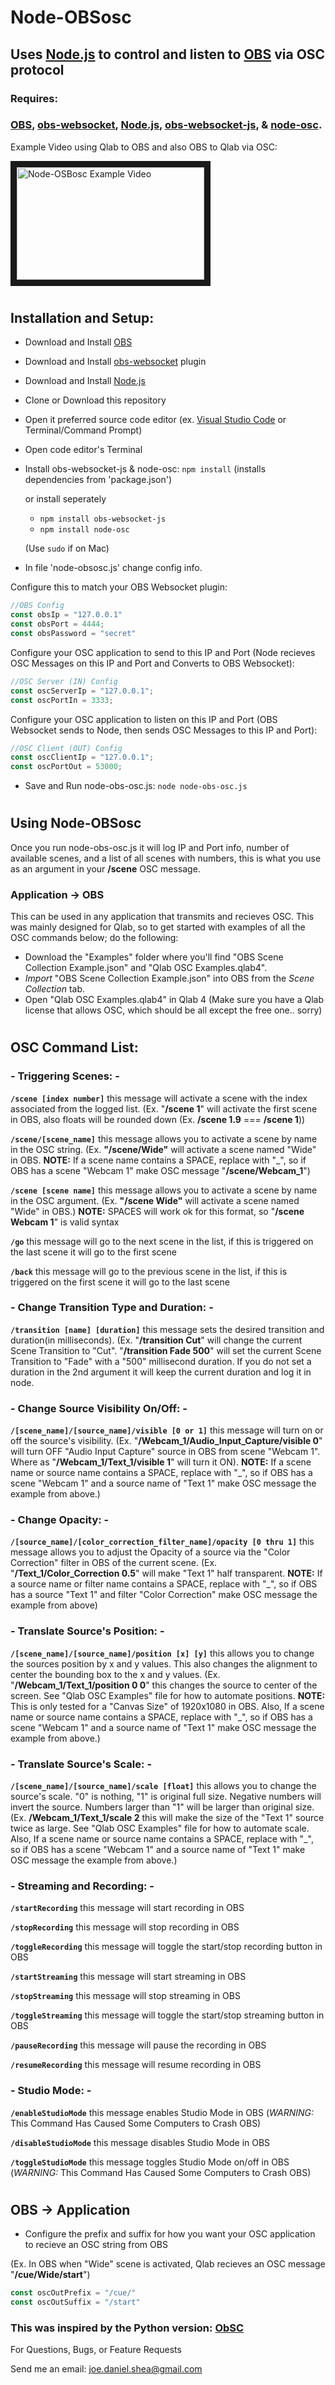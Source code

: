 # Node-OBSosc
## Uses [Node.js](https://nodejs.org/) to control and listen to [OBS](https://obsproject.com/) via OSC protocol
### Requires:

### [OBS](https://obsproject.com/), [obs-websocket](https://github.com/Palakis/obs-websocket/releases), [Node.js](https://nodejs.org/), [obs-websocket-js](https://github.com/haganbmj/obs-websocket-js), & [node-osc](https://github.com/MylesBorins/node-osc).




Example Video using Qlab to OBS and also OBS to Qlab via OSC:


<a href="https://youtu.be/Cpwnjzxs-WM
" target="_blank"><img src="http://img.youtube.com/vi/Cpwnjzxs-WM/0.jpg" 
alt="Node-OSBosc Example Video" width="300" height="180" border="10" /></a>
#
## Installation and Setup:

- Download and Install [OBS](https://obsproject.com/)
- Download and Install [obs-websocket](https://github.com/Palakis/obs-websocket/releases) plugin
- Download and Install [Node.js](https://nodejs.org/)
- Clone or Download this repository
- Open it preferred source code editor (ex. [Visual Studio Code](https://code.visualstudio.com/download) or Terminal/Command Prompt)
- Open code editor's Terminal
- Install obs-websocket-js & node-osc: `npm install` (installs dependencies from 'package.json')
  
  
  
  or install seperately
  - `npm install obs-websocket-js`
  - `npm install node-osc`
  
  

  (Use `sudo` if on Mac)
 
 
 - In file 'node-obsosc.js' change config info.
 
  
  Configure this to match your OBS Websocket plugin:

``` javascript
//OBS Config
const obsIp = "127.0.0.1"
const obsPort = 4444;
const obsPassword = "secret"
```


Configure your OSC application to send to this IP and Port (Node recieves OSC Messages on this IP and Port and Converts to OBS Websocket):
``` javascript
//OSC Server (IN) Config
const oscServerIp = "127.0.0.1";
const oscPortIn = 3333;
```


Configure your OSC application to listen on this IP and Port (OBS Websocket sends to Node, then sends OSC Messages to this IP and Port):
```javascript
//OSC Client (OUT) Config
const oscClientIp = "127.0.0.1";
const oscPortOut = 53000;
```

- Save and Run node-obs-osc.js: `node node-obs-osc.js`
#
## Using Node-OBSosc

Once you run node-obs-osc.js it will log IP and Port info, number of available scenes, and a list of all scenes with numbers, this is what you use as an argument in your **/scene** OSC message.

### Application -> OBS 

This can be used in any application that transmits and recieves OSC. This was mainly designed for Qlab, so to get started with examples of all the OSC commands below; do the following: 

- Download the "Examples" folder where you'll find "OBS Scene Collection Example.json" and "Qlab OSC Examples.qlab4".
- *Import* "OBS Scene Collection Example.json" into OBS from the *Scene Collection* tab.
- Open "Qlab OSC Examples.qlab4" in Qlab 4 (Make sure you have a Qlab license that allows OSC, which should be all except the free one.. sorry)

#
## OSC Command List:


### **- Triggering Scenes: -**


**`/scene [index number]`**  this message will activate a scene with the index associated from the logged list. 
(Ex. "**/scene 1**" will activate the first scene in OBS, also floats will be rounded down (Ex. **/scene 1.9** === **/scene 1**))


**`/scene/[scene_name]`** this message allows you to activate a scene by name in the OSC string. (Ex. **"/scene/Wide"** will activate a scene named "Wide" in OBS. **NOTE:** If a scene name contains a SPACE, replace with "_", so if OBS has a scene "Webcam 1" make OSC message "**/scene/Webcam_1**")


**`/scene [scene name]`** this message allows you to activate a scene by name in the OSC argument. (Ex. **"/scene Wide"** will activate a scene named "Wide" in OBS.) **NOTE:** SPACES will work ok for this format, so "**/scene Webcam 1**" is valid syntax

**`/go`**  this message will go to the next scene in the list, if this is triggered on the last scene it will go to the first scene


**`/back`**  this message will go to the previous scene in the list, if this is triggered on the first scene it will go to the last scene


### **- Change Transition Type and Duration: -**
**`/transition [name] [duration]`**  this message sets the desired transition and duration(in milliseconds).
(Ex. "**/transition Cut**" will change the current Scene Transition to "Cut". "**/transition Fade 500**" will set the current Scene Transition to "Fade" with a "500" millisecond duration. If you do not set a duration in the 2nd argument it will keep the current duration and log it in node.

### **- Change Source Visibility On/Off: -**
**`/[scene_name]/[source_name]/visible [0 or 1]`** this message will turn on or off the source's visibility. (Ex. "**/Webcam_1/Audio_Input_Capture/visible 0**" will turn OFF "Audio Input Capture" source in OBS from scene "Webcam 1". Where as "**/Webcam_1/Text_1/visible 1**" will turn it ON). **NOTE:** If a scene name or source name contains a SPACE, replace with "_", so if OBS has a scene "Webcam 1" and a source name of "Text 1" make OSC message the example from above.)

### **- Change Opacity: -**
**`/[source_name]/[color_correction_filter_name]/opacity [0 thru 1]`** this message allows you to adjust the Opacity of a source via the "Color Correction" filter in OBS of the current scene. (Ex. "**/Text_1/Color_Correction 0.5**" will make "Text 1" half transparent. **NOTE:** If a source name or filter name contains a SPACE, replace with "_", so if OBS has a source "Text 1" and filter "Color Correction" make OSC message the example from above)

### **- Translate Source's Position: -**
**`/[scene_name]/[source_name]/position [x] [y]`** this allows you to change the sources position by x and y values. This also changes the alignment to center the bounding box to the x and y values. (Ex. "**/Webcam_1/Text_1/position 0 0**" this changes the source to center of the screen. See "Qlab OSC Examples" file for how to automate positions. **NOTE:** This is only tested for a "Canvas Size" of 1920x1080 in OBS. Also, If a scene name or source name contains a SPACE, replace with "_", so if OBS has a scene "Webcam 1" and a source name of "Text 1" make OSC message the example from above.) 

### **- Translate Source's Scale: -**
**`/[scene_name]/[source_name]/scale [float]`** this allows you to change the source's scale. "0" is nothing, "1" is original full size. Negative numbers will invert the source. Numbers larger than "1" will be larger than original size. (Ex. **/Webcam_1/Text_1/scale 2** this will make the size of the "Text 1" source twice as large. See "Qlab OSC Examples" file for how to automate scale. Also, If a scene name or source name contains a SPACE, replace with "_", so if OBS has a scene "Webcam 1" and a source name of "Text 1" make OSC message the example from above.)

### **- Streaming and Recording: -**

**`/startRecording`**  this message will start recording in OBS


**`/stopRecording`**  this message will stop recording in OBS


**`/toggleRecording`**  this message will toggle the start/stop recording button in OBS


**`/startStreaming`**  this message will start streaming in OBS


**`/stopStreaming`**  this message will stop streaming in OBS


**`/toggleStreaming`**  this message will toggle the start/stop streaming button in OBS


**`/pauseRecording`**  this message will pause the recording in OBS


**`/resumeRecording`**  this message will resume recording in OBS


### **- Studio Mode: -**

**`/enableStudioMode`**   this message enables Studio Mode in OBS (_WARNING:_ This Command Has Caused Some Computers to Crash OBS)


**`/disableStudioMode`**  this message disables Studio Mode in OBS


**`/toggleStudioMode`**  this message toggles Studio Mode on/off in OBS (_WARNING:_ This Command Has Caused Some Computers to Crash OBS)

#
## OBS -> Application


- Configure the prefix and suffix for how you want your OSC application to recieve an OSC string from OBS


(Ex. In OBS when "Wide" scene is activated, Qlab recieves an OSC message "**/cue/Wide/start**")
```javascript
const oscOutPrefix = "/cue/"
const oscOutSuffix = "/start"
```




### This was inspired by the Python version: [ObSC](https://github.com/CarloCattano/ObSC?fbclid=IwAR1zGJ_iFVq9o887hWw71lWaGZKqdAP0mMaVFyXau9x0sDgs-5KjS9HNLrk)


For Questions, Bugs, or Feature Requests


Send me an email: joe.daniel.shea@gmail.com



